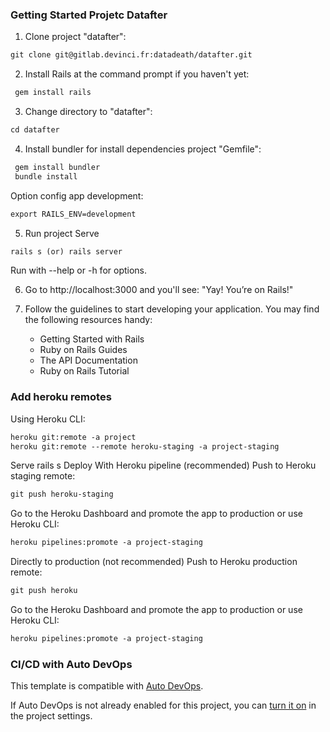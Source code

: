 ### Getting Started Projetc Datafter
 
1. Clone project "datafter":

```markdown
git clone git@gitlab.devinci.fr:datadeath/datafter.git
```

2. Install Rails at the command prompt if you haven't yet:
```markdown
 gem install rails
```
3. Change directory to "datafter":

```markdown
cd datafter
```

4. Install bundler for install dependencies project "Gemfile":
```markdown
 gem install bundler
 bundle install
```
    
Option config app development:
```markdown
export RAILS_ENV=development
```
    
5. Run project Serve
```markdown
rails s (or) rails server
```

Run with --help or -h for options.

6. Go to http://localhost:3000 and you'll see: "Yay! You’re on Rails!"

7. Follow the guidelines to start developing your application. You may find the following resources handy:

    - Getting Started with Rails
    - Ruby on Rails Guides
    - The API Documentation
    - Ruby on Rails Tutorial

    
### Add heroku remotes
Using Heroku CLI:

```markdown
heroku git:remote -a project
heroku git:remote --remote heroku-staging -a project-staging
```
Serve
rails s
Deploy
With Heroku pipeline (recommended)
Push to Heroku staging remote:
```markdown
git push heroku-staging
```
Go to the Heroku Dashboard and promote the app to production or use Heroku CLI:
```markdown
heroku pipelines:promote -a project-staging
```
Directly to production (not recommended)
Push to Heroku production remote:
```markdown
git push heroku    
```
Go to the Heroku Dashboard and promote the app to production or use Heroku CLI:
```markdown
heroku pipelines:promote -a project-staging
```
### CI/CD with Auto DevOps

This template is compatible with [Auto DevOps](https://docs.gitlab.com/ee/topics/autodevops/).

If Auto DevOps is not already enabled for this project, you can [turn it on](https://docs.gitlab.com/ee/topics/autodevops/#enabling-auto-devops) in the project settings.

